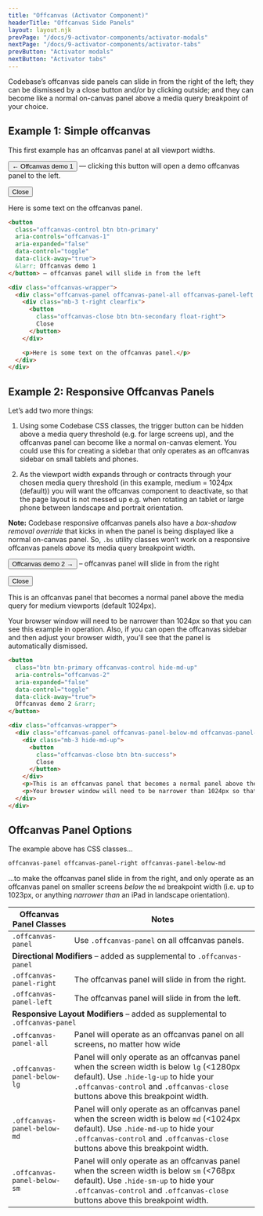 ```yaml
---
title: "Offcanvas (Activator Component)"
headerTitle: "Offcanvas Side Panels"
layout: layout.njk
prevPage: "/docs/9-activator-components/activator-modals"
nextPage: "/docs/9-activator-components/activator-tabs"
prevButton: "Activator modals"
nextButton: "Activator tabs"
---
```


<p class="t-lg t-thin">Codebase’s offcanvas side panels can slide in from the right of the left; they can be dismissed by a close button and/or by clicking outside; and they can become like a normal on-canvas panel above a media query breakpoint of your choice.</p>

## Example 1: Simple offcanvas

This first example has an offcanvas panel at all viewport widths. 

<button
  class="offcanvas-control btn btn-primary"
  aria-controls="offcanvas-1"
  aria-expanded="false"
  data-control="toggle"
  data-click-away="true">
  &larr; Offcanvas demo 1
</button> — clicking this button will open a demo offcanvas panel to the left.

<div class="offcanvas-wrapper">
  <div class="offcanvas-panel offcanvas-panel-all offcanvas-panel-left bg-color-secondary-alt bs p-3" id="offcanvas-1">
    <div class="mb-3 t-right clearfix">
      <button
        class="offcanvas-close btn btn-secondary float-right">
        Close
      </button>
    </div>
    <p>Here is some text on the offcanvas panel.</p>
  </div>
</div>

```html
<button
  class="offcanvas-control btn btn-primary"
  aria-controls="offcanvas-1"
  aria-expanded="false"
  data-control="toggle"
  data-click-away="true">
  &larr; Offcanvas demo 1
</button> – offcanvas panel will slide in from the left

<div class="offcanvas-wrapper">
  <div class="offcanvas-panel offcanvas-panel-all offcanvas-panel-left bg-color-secondary-alt bs p-3" id="offcanvas-1">
    <div class="mb-3 t-right clearfix">
      <button
        class="offcanvas-close btn btn-secondary float-right">
        Close
      </button>
    </div>

    <p>Here is some text on the offcanvas panel.</p>
  </div>
</div>
```

## Example 2: Responsive Offcanvas Panels

Let’s add two more things:

1. Using some Codebase CSS classes, the trigger button can be hidden above a media query threshold (e.g. for large screens up), and the offcanvas panel can become like a normal on-canvas element. You could use this for creating a sidebar that only operates as an offcanvas sidebar on small tablets and phones.

2. As the viewport width expands through or contracts through your chosen media query threshold (in this example, medium = 1024px (default)) you will want the offcanvas component to deactivate, so that the page layout is not messed up e.g. when rotating an tablet or large phone between landscape and portrait orientation.

**Note:** Codebase responsive offcanvas panels also have a _box-shadow removal override_ that kicks in when the panel is being displayed like a normal on-canvas panel. So, `.bs` utility classes won’t work on a responsive offcanvas panels _above_ its media query breakpoint width.

<button
  class="btn btn-primary offcanvas-control hide-md-up"
  aria-controls="offcanvas-2"
  aria-expanded="false"
  data-control="toggle"
  data-click-away="true">
  Offcanvas demo 2 &rarr;
</button> <span class="hide-md-up">– offcanvas panel will slide in from the right</span>

<div class="offcanvas-wrapper mb-3">
  <div class="offcanvas-panel offcanvas-panel-below-md offcanvas-panel-right bg-color-success-alt p-3 bs" id="offcanvas-2">
    <div class="mb-3 hide-md-up">
      <button
        class="offcanvas-close btn btn-success">
        Close
      </button>
    </div>
    <p>This is an offcanvas panel that becomes a normal panel above the media query for medium viewports (default 1024px).</p>
    <p>Your browser window will need to be narrower than 1024px so that you can see this example in operation. Also, if you can open the offcanvas sidebar and then adjust your browser width, you’ll see that the panel is automatically dismissed.</p>
  </div>
</div>


```html
<button
  class="btn btn-primary offcanvas-control hide-md-up"
  aria-controls="offcanvas-2"
  aria-expanded="false"
  data-control="toggle"
  data-click-away="true">
  Offcanvas demo 2 &rarr;
</button>

<div class="offcanvas-wrapper">
  <div class="offcanvas-panel offcanvas-panel-below-md offcanvas-panel-right bg-color-success-alt p-3 bs" id="offcanvas-2">
    <div class="mb-3 hide-md-up">
      <button
        class="offcanvas-close btn btn-success">
        Close
      </button>
    </div>
    <p>This is an offcanvas panel that becomes a normal panel above the media query for medium viewports (default 1024px).</p>
    <p>Your browser window will need to be narrower than 1024px so that you can see this example in operation. Also, if you can open the offcanvas sidebar and then adjust your browser width, you’ll see that the panel is automatically dismissed.</p>
  </div>
</div>
```

## Offcanvas Panel Options

The example above has CSS classes...

```html
offcanvas-panel offcanvas-panel-right offcanvas-panel-below-md
```

...to make the offcanvas panel slide in from the right, and only operate as an offcanvas panel on smaller screens _below_ the `md` breakpoint width (i.e. up to 1023px, or anything _narrower than_ an iPad in landscape orientation).

<div class="overflow-x">
<table class="table">
  <thead class="bg-color-background-alt">
    <tr>
      <th>Offcanvas Panel Classes</th>
      <th>Notes</th>
    </tr>
  </thead>
  <tbody>
    <tr>
      <td><code>.offcanvas-panel</code></td>
      <td>Use <code class="t-nowrap">.offcanvas-panel</code> on all offcanvas panels.</td>
    </tr>
    <tr>
      <td colspan="2" class="bg-color-background-alt"><strong>Directional Modifiers</strong> – added as supplemental to <code class="b-thin">.offcanvas-panel</code></td>
    </tr>
    <tr>
      <td><code>.offcanvas-panel-right</code></td>
      <td>The offcanvas panel will slide in from the right.</td>
    </tr>
    <tr>
      <td><code>.offcanvas-panel-left</code></td>
      <td>The offcanvas panel will slide in from the left.</td>
    </tr>
    <tr>
      <td colspan="2" class="bg-color-background-alt"><strong>Responsive Layout Modifiers</strong> – added as supplemental to <code class="b-thin">.offcanvas-panel</code></td>
    </tr>
    <tr>
      <td><code>.offcanvas-panel-all</code></td>
      <td>Panel will operate as an offcanvas panel on all screens, no matter how wide</td>
    </tr>
    <tr>
      <td><code class="t-nowrap">.offcanvas-panel-below-lg</code></td>
      <td>Panel will only operate as an offcanvas panel when the screen width is below <code>lg</code> (&lt;1280px default). Use <code>.hide-lg-up</code> to hide your <code>.offcanvas-control</code> and <code>.offcanvas-close</code> buttons above this breakpoint width.</td>
    </tr>
    <tr>
      <td><code>.offcanvas-panel-below-md</code></td>
      <td>Panel will only operate as an offcanvas panel when the screen width is below <code>md</code> (&lt;1024px default). Use <code>.hide-md-up</code> to hide your <code>.offcanvas-control</code> and <code>.offcanvas-close</code> buttons above this breakpoint width.</td>
    </tr>
    <tr>
      <td><code>.offcanvas-panel-below-sm</code></td>
      <td>Panel will only operate as an offcanvas panel when the screen width is below <code>sm</code> (&lt;768px default). Use <code>.hide-sm-up</code> to hide your <code>.offcanvas-control</code> and <code>.offcanvas-close</code> buttons above this breakpoint width.</td>
    </tr>
  </tbody>
</table>
</div>